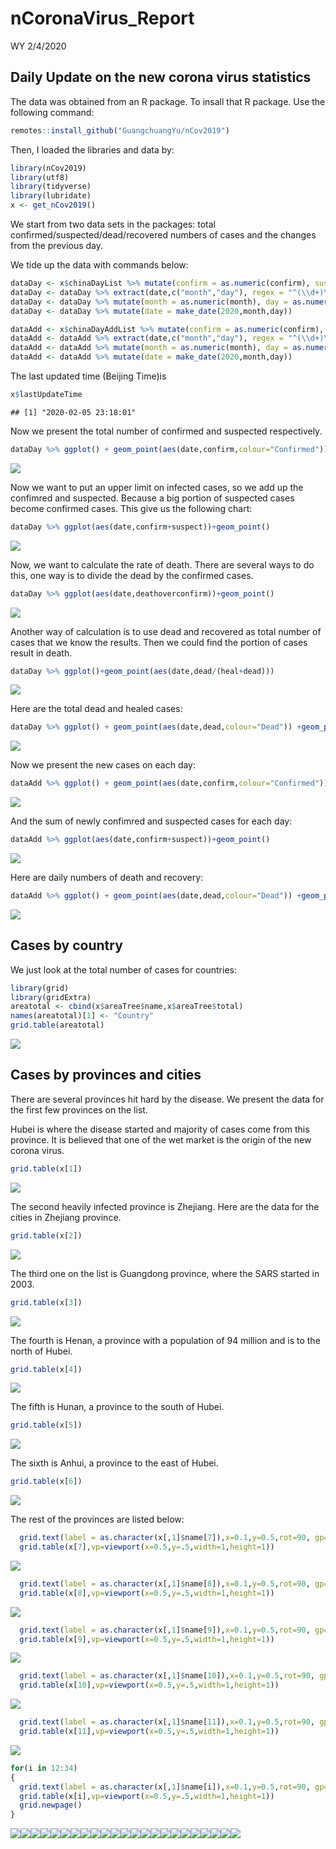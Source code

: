 nCoronaVirus\_Report
================
WY
2/4/2020

## Daily Update on the new corona virus statistics

The data was obtained from an R package. To insall that R package. Use
the following command:

``` r
remotes::install_github("GuangchuangYu/nCov2019")
```

Then, I loaded the libraries and data by:

``` r
library(nCov2019)
library(utf8)
library(tidyverse)
library(lubridate)
x <- get_nCov2019()
```

We start from two data sets in the packages: total
confirmed/suspected/dead/recovered numbers of cases and the changes from
the previous day.

We tide up the data with commands below:

``` r
dataDay <- x$chinaDayList %>% mutate(confirm = as.numeric(confirm), suspect = as.numeric(suspect), dead = as.numeric(dead), heal = as.numeric(heal), deathoverconfirm = dead/confirm)
dataDay <- dataDay %>% extract(date,c("month","day"), regex = "^(\\d+)\\.(\\d+)$",remove = FALSE) 
dataDay <- dataDay %>% mutate(month = as.numeric(month), day = as.numeric(day))
dataDay <- dataDay %>% mutate(date = make_date(2020,month,day))

dataAdd <- x$chinaDayAddList %>% mutate(confirm = as.numeric(confirm), suspect = as.numeric(suspect), dead = as.numeric(dead), heal = as.numeric(heal), deathoverconfirm = dead/confirm)
dataAdd <- dataAdd %>% extract(date,c("month","day"), regex = "^(\\d+)\\.(\\d+)$",remove = FALSE) 
dataAdd <- dataAdd %>% mutate(month = as.numeric(month), day = as.numeric(day))
dataAdd <- dataAdd %>% mutate(date = make_date(2020,month,day))
```

The last updated time (Beijing Time)is

``` r
x$lastUpdateTime
```

    ## [1] "2020-02-05 23:18:01"

Now we present the total number of confirmed and suspected respectively.

``` r
dataDay %>% ggplot() + geom_point(aes(date,confirm,colour="Confirmed")) +geom_point(aes(date,suspect,color="Suspect")) +theme(legend.position="right")+ylab("Number of cases")+labs(colour="Type")+scale_color_manual(values=c("blue","red"))
```

![](Report_files/figure-gfm/unnamed-chunk-3-1.png)<!-- -->

Now we want to put an upper limit on infected cases, so we add up the
confimred and suspected. Because a big portion of suspected cases become
confirmed cases. This give us the following chart:

``` r
dataDay %>% ggplot(aes(date,confirm+suspect))+geom_point()
```

![](Report_files/figure-gfm/unnamed-chunk-4-1.png)<!-- -->

Now, we want to calculate the rate of death. There are several ways to
do this, one way is to divide the dead by the confirmed cases.

``` r
dataDay %>% ggplot(aes(date,deathoverconfirm))+geom_point()
```

![](Report_files/figure-gfm/unnamed-chunk-5-1.png)<!-- -->

Another way of calculation is to use dead and recovered as total number
of cases that we know the results. Then we could find the portion of
cases result in death.

``` r
dataDay %>% ggplot()+geom_point(aes(date,dead/(heal+dead)))
```

![](Report_files/figure-gfm/unnamed-chunk-6-1.png)<!-- -->

Here are the total dead and healed cases:

``` r
dataDay %>% ggplot() + geom_point(aes(date,dead,colour="Dead")) +geom_point(aes(date,heal,color="Healed")) +theme(legend.position="right")+ylab("Number of cases")+labs(colour="Type")+scale_color_manual(values=c("black","red"))
```

![](Report_files/figure-gfm/unnamed-chunk-7-1.png)<!-- -->

Now we present the new cases on each day:

``` r
dataAdd %>% ggplot() + geom_point(aes(date,confirm,colour="Confirmed")) +geom_point(aes(date,suspect,color="Suspect")) +theme(legend.position="right")+ylab("Number of cases")+labs(colour="Type")+scale_color_manual(values=c("blue","red"))
```

![](Report_files/figure-gfm/unnamed-chunk-8-1.png)<!-- -->

And the sum of newly confimred and suspected cases for each day:

``` r
dataAdd %>% ggplot(aes(date,confirm+suspect))+geom_point()
```

![](Report_files/figure-gfm/unnamed-chunk-9-1.png)<!-- -->

Here are daily numbers of death and recovery:

``` r
dataAdd %>% ggplot() + geom_point(aes(date,dead,colour="Dead")) +geom_point(aes(date,heal,color="Healed")) +theme(legend.position="right")+ylab("Number of cases")+labs(colour="Type")+scale_color_manual(values=c("black","red"))
```

![](Report_files/figure-gfm/unnamed-chunk-10-1.png)<!-- -->

## Cases by country

We just look at the total number of cases for countries:

``` r
library(grid)
library(gridExtra)
areatotal <- cbind(x$areaTree$name,x$areaTree$total)
names(areatotal)[1] <- "Country"
grid.table(areatotal)
```

![](Report_files/figure-gfm/unnamed-chunk-11-1.png)<!-- -->

## Cases by provinces and cities

There are several provinces hit hard by the disease. We present the data
for the first few provinces on the list.

Hubei is where the disease started and majority of cases come from this
province. It is believed that one of the wet market is the origin of the
new corona virus.

``` r
grid.table(x[1])
```

![](Report_files/figure-gfm/unnamed-chunk-12-1.png)<!-- -->

The second heavily infected province is Zhejiang. Here are the data for
the cities in Zhejiang province.

``` r
grid.table(x[2])
```

![](Report_files/figure-gfm/unnamed-chunk-13-1.png)<!-- -->

The third one on the list is Guangdong province, where the SARS started
in 2003.

``` r
grid.table(x[3])
```

![](Report_files/figure-gfm/unnamed-chunk-14-1.png)<!-- -->

The fourth is Henan, a province with a population of 94 million and is
to the north of Hubei.

``` r
grid.table(x[4])
```

![](Report_files/figure-gfm/unnamed-chunk-15-1.png)<!-- -->

The fifth is Hunan, a province to the south of Hubei.

``` r
grid.table(x[5])
```

![](Report_files/figure-gfm/unnamed-chunk-16-1.png)<!-- -->

The sixth is Anhui, a province to the east of Hubei.

``` r
grid.table(x[6])
```

![](Report_files/figure-gfm/unnamed-chunk-17-1.png)<!-- -->

The rest of the provinces are listed below:

``` r
  grid.text(label = as.character(x[,1]$name[7]),x=0.1,y=0.5,rot=90, gp=gpar(cex=2))
  grid.table(x[7],vp=viewport(x=0.5,y=.5,width=1,height=1))
```

![](Report_files/figure-gfm/unnamed-chunk-18-1.png)<!-- -->

``` r
  grid.text(label = as.character(x[,1]$name[8]),x=0.1,y=0.5,rot=90, gp=gpar(cex=2))
  grid.table(x[8],vp=viewport(x=0.5,y=.5,width=1,height=1))
```

![](Report_files/figure-gfm/unnamed-chunk-19-1.png)<!-- -->

``` r
  grid.text(label = as.character(x[,1]$name[9]),x=0.1,y=0.5,rot=90, gp=gpar(cex=2))
  grid.table(x[9],vp=viewport(x=0.5,y=.5,width=1,height=1))
```

![](Report_files/figure-gfm/unnamed-chunk-20-1.png)<!-- -->

``` r
  grid.text(label = as.character(x[,1]$name[10]),x=0.1,y=0.5,rot=90, gp=gpar(cex=2))
  grid.table(x[10],vp=viewport(x=0.5,y=.5,width=1,height=1))
```

![](Report_files/figure-gfm/unnamed-chunk-21-1.png)<!-- -->

``` r
  grid.text(label = as.character(x[,1]$name[11]),x=0.1,y=0.5,rot=90, gp=gpar(cex=2))
  grid.table(x[11],vp=viewport(x=0.5,y=.5,width=1,height=1))
```

![](Report_files/figure-gfm/unnamed-chunk-22-1.png)<!-- -->

``` r
for(i in 12:34)
{
  grid.text(label = as.character(x[,1]$name[i]),x=0.1,y=0.5,rot=90, gp=gpar(cex=2))
  grid.table(x[i],vp=viewport(x=0.5,y=.5,width=1,height=1))
  grid.newpage()
}
```

![](Report_files/figure-gfm/unnamed-chunk-23-1.png)<!-- -->![](Report_files/figure-gfm/unnamed-chunk-23-2.png)<!-- -->![](Report_files/figure-gfm/unnamed-chunk-23-3.png)<!-- -->![](Report_files/figure-gfm/unnamed-chunk-23-4.png)<!-- -->![](Report_files/figure-gfm/unnamed-chunk-23-5.png)<!-- -->![](Report_files/figure-gfm/unnamed-chunk-23-6.png)<!-- -->![](Report_files/figure-gfm/unnamed-chunk-23-7.png)<!-- -->![](Report_files/figure-gfm/unnamed-chunk-23-8.png)<!-- -->![](Report_files/figure-gfm/unnamed-chunk-23-9.png)<!-- -->![](Report_files/figure-gfm/unnamed-chunk-23-10.png)<!-- -->![](Report_files/figure-gfm/unnamed-chunk-23-11.png)<!-- -->![](Report_files/figure-gfm/unnamed-chunk-23-12.png)<!-- -->![](Report_files/figure-gfm/unnamed-chunk-23-13.png)<!-- -->![](Report_files/figure-gfm/unnamed-chunk-23-14.png)<!-- -->![](Report_files/figure-gfm/unnamed-chunk-23-15.png)<!-- -->![](Report_files/figure-gfm/unnamed-chunk-23-16.png)<!-- -->![](Report_files/figure-gfm/unnamed-chunk-23-17.png)<!-- -->![](Report_files/figure-gfm/unnamed-chunk-23-18.png)<!-- -->![](Report_files/figure-gfm/unnamed-chunk-23-19.png)<!-- -->![](Report_files/figure-gfm/unnamed-chunk-23-20.png)<!-- -->![](Report_files/figure-gfm/unnamed-chunk-23-21.png)<!-- -->![](Report_files/figure-gfm/unnamed-chunk-23-22.png)<!-- -->![](Report_files/figure-gfm/unnamed-chunk-23-23.png)<!-- -->
